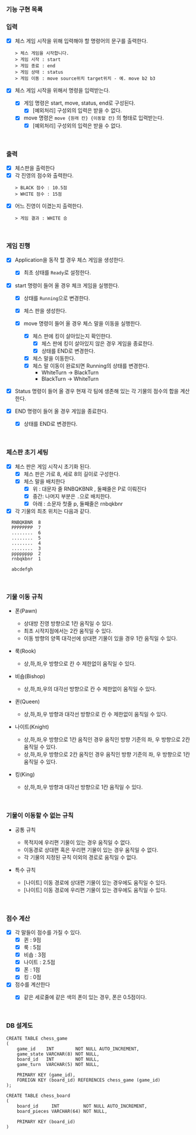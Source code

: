 ### 기능 구현 목록

### 입력

- [x] 체스 게임 시작을 위해 입력해야 할 명령어의 문구를 출력한다.
    ```text
  > 체스 게임을 시작합니다.
  > 게임 시작 : start
  > 게임 종료 : end
  > 게임 상태 : status
  > 게임 이동 : move source위치 target위치 - 예. move b2 b3
    ```

- [x] 체스 게임 시작을 위해서 명령을 입력받는다.
    - [x] 게임 명령은 start, move, status, end로 구성된다.
        - [x] [예외처리] 구성외의 입력은 받을 수 없다.
    - [x] move 명령은 `move {원래 칸} {이동할 칸}` 의 형태로 입력받는다.
        - [x] [예외처리] 구성외의 입력은 받을 수 없다.

<br>

### 출력

- [x] 체스판을 출력한다
- [x] 각 진영의 점수와 출력한다.
  ```text
  > BLACK 점수 : 10.5점
  > WHITE 점수 : 15점
  ```
- [x] 어느 진영이 이겼는지 출력한다.
   ```text
  > 게임 결과 : WHITE 승
   ```

<br>

### 게임 진행

- [x] Application을 동작 할 경우 체스 게임을 생성한다.
    - [x] 최초 상태를 `Ready`로 설정한다.

- [x] start 명령이 들어 올 경우 체크 게임을 실행한다.
    - [x] 상태를 `Running`으로 변경한다.
    - [x] 체스 판을 생성한다.

    - [x] move 명령이 들어 올 경우 체스 말을 이동을 실행한다.
        - [x] 체스 판에 킹이 살아있는지 확인한다.
            - [x] 체스 판에 킹이 살아있지 않은 경우 게임을 종료한다.
            - [x] 상태를 END로 변경한다.
        - [x] 체스 말을 이동한다.
        - [x] 체스 말 이동이 완료되면 Running의 상태를 변경한다.
            - WhiteTurn -> BlackTurn
            - BlackTurn -> WhiteTurn

- [x] Status 명령이 들어 올 경우 현재 각 팀에 생존해 있는 각 기물의 점수의 합을 계산한다.

- [x] END 명령이 들어 올 경우 게임을 종료한다.
    - [x] 상태를 END로 변경한다.

<br>

### 체스판 초기 세팅

- [x] 체스 판은 게임 시작시 초기화 된다.
    - [x] 체스 판은 가로 8, 세로 8의 길이로 구성한다.
    - [x] 체스 말을 배치한다
        - [x] 위 : 대문자 줄 RNBQKBNR , 둘째줄은 P로 이뤄진다
        - [x] 중간: 나머지 부분은 `.`으로 배치한다.
        - [x] 아래 : 소문자 첫줄 p, 둘째줄은 rnbqkbnr

- [x] 각 기물의 최초 위치는 다음과 같다.

```text
  RNBQKBNR  8
  PPPPPPPP  7
  ........  6
  ........  5
  ........  4
  ........  3
  pppppppp  2
  rnbqkbnr  1

  abcdefgh
```

<br>

### 기물 이동 규칙

- 폰(Pawn)
    - 상대방 진영 방향으로 1칸 움직일 수 있다.
    - 최초 시작지점에서는 2칸 움직일 수 있다.
    - 이동 방향의 양쪽 대각선에 상대편 기물이 있을 경우 1칸 움직일 수 있다.

- 룩(Rook)
    - 상,하,좌,우 방향으로 칸 수 제한없이 움직일 수 있다.

- 비숍(Bishop)
    - 상,하,좌,우의 대각선 방향으로 칸 수 제한없이 움직일 수 있다.

- 퀸(Queen)
    - 상,하,좌,우 방향과 대각선 방향으로 칸 수 제한없이 움직일 수 있다.

- 나이트(Knight)
    - 상,하,좌,우 방향으로 1칸 움직인 경우 움직인 방향 기준의 좌, 우 방향으로 2칸 움직일 수 있다.
    - 상,하,좌,우 방향으로 2칸 움직인 경우 움직인 방향 기준의 좌, 우 방향으로 1칸 움직일 수 있다.

- 킹(King)
    - 상,하,좌,우 방향과 대각선 방향으로 1칸 움직일 수 있다.

<br>

### 기물이 이동할 수 없는 규칙

- 공통 규칙
    - 목적지에 우리편 기물이 있는 경우 움직일 수 없다.
    - 이동경로 상대편 혹은 우리편 기물이 있는 경우 움직일 수 없다.
    - 각 기물의 지정된 규칙 이외의 경로로 움직일 수 없다.

- 특수 규칙
    - [나이트] 이동 경로에 상대편 기물이 있는 경우에도 움직일 수 있다.
    - [나이트] 이동 경로에 우리편 기물이 있는 경우에도 움직일 수 있다.

<br>

### 점수 계산

- [x] 각 말들이 점수를 가질 수 있다.
    - [x] 퀸 : 9점
    - [x] 룩 : 5점
    - [x] 비숍 : 3점
    - [x] 나이트 : 2.5점
    - [x] 폰 : 1점
    - [x] 킹 : 0점
- [x] 점수를 계산한다
    - [x] 같은 세로줄에 같은 색의 폰이 있는 경우, 폰은 0.5점이다.
    

<br>

### DB 설계도

```mysql
CREATE TABLE chess_game
(
    game_id    INT        NOT NULL AUTO_INCREMENT,
    game_state VARCHAR(8) NOT NULL,
    board_id   INT        NOT NULL,
    game_turn  VARCHAR(5) NOT NULL,

    PRIMARY KEY (game_id),
    FOREIGN KEY (board_id) REFERENCES chess_game (game_id)
);

CREATE TABLE chess_board
(
    board_id     INT         NOT NULL AUTO_INCREMENT,
    board_pieces VARCHAR(64) NOT NULL,

    PRIMARY KEY (board_id)
)
```
